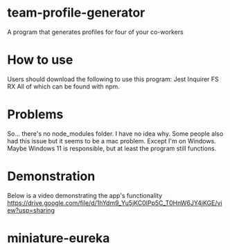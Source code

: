 # team-profile-generator
A program that generates profiles for four of your co-workers
# How to use
Users should download the following to use this program:
Jest
Inquirer
FS
RX
All of which can be found with npm.
# Problems
So... there's no node_modules folder. I have no idea why. Some people also had this issue but it seems to be a mac problem. Except I'm on Windows. Maybe Windows 11 is responsible,
but at least the program still functions.
# Demonstration
Below is a video demonstrating the app's functionality
https://drive.google.com/file/d/1hYdm9_Yu5jKC0IPp5C_T0HnW6JY4jKGE/view?usp=sharing
# miniature-eureka
